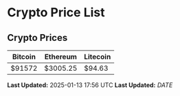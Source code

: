 # Crypto Price List

## Crypto Prices
| Bitcoin | Ethereum | Litecoin |
| ------- | -------- | -------- |
| $91572 | $3005.25 | $94.63 |
**Last Updated:** 2025-01-13 17:56 UTC
**Last Updated:** $DATE$
